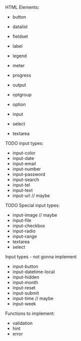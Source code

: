 HTML Elements:

- button
- datalist
- fieldset
- label
- legend

- meter
- progress
- output
- optgroup
- option

- input
- select
- textarea

TODO input types:

- input-color
- input-date
- input-email
- input-number
- input-password
- input-search
- input-tel
- input-text
- input-url // maybe

TODO Special input types:

- input-image // maybe
- input-file
- input-checkbox
- input-radio
- input-range
- textarea
- select

Input types - not gonna implement

- input-button
- input-datetime-local
- input-hidden
- input-month
- input-reset
- input-submit
- input-time // maybe
- input-week

Functions to implement:

- validation
- hint
- error
